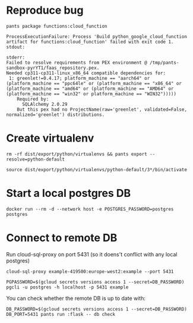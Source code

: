 # Reproduce bug

    pants package functions:cloud_function

```
ProcessExecutionFailure: Process 'Build python_google_cloud_function artifact for functions:cloud_function' failed with exit code 1.
stdout:

stderr:
Failed to resolve requirements from PEX environment @ /tmp/pants-sandbox-pyrYT1/faas_repository.pex.
Needed cp311-cp311-linux_x86_64 compatible dependencies for:
 1: greenlet!=0.4.17; platform_machine == "aarch64" or (platform_machine == "ppc64le" or (platform_machine == "x86_64" or (platform_machine == "amd64" or (platform_machine == "AMD64" or (platform_machine == "win32" or platform_machine == "WIN32")))))
    Required by:
      SQLAlchemy 2.0.29
    But this pex had no ProjectName(raw='greenlet', validated=False, normalized='greenlet') distributions.
```

# Create virtualenv

    rm -rf dist/export/python/virtualenvs && pants export --resolve=python-default

    source dist/export/python/virtualenvs/python-default/3*/bin/activate

# Start a local postgres DB

    docker run --rm -d --network host -e POSTGRES_PASSWORD=postgres postgres

# Connect to remote DB

Run cloud-sql-proxy on port 5431 (so it doens't conflict with any local postgres)

    cloud-sql-proxy example-419500:europe-west2:example --port 5431

    PGPASSWORD=$(gcloud secrets versions access 1 --secret=DB_PASSWORD) pgcli -u postgres -h localhost -p 5431 example

You can check whether the remote DB is up to date with:

    DB_PASSWORD=$(gcloud secrets versions access 1 --secret=DB_PASSWORD) DB_PORT=5431 pants run :flask -- db check
